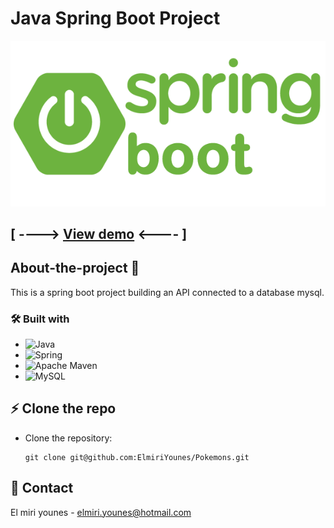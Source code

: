 # Java Spring Boot Project

![logo spring boot](src/main/resources/assets/spring-boot.png "logo spring boot")

## [ ----> [View demo](https://elmiriyounes.github.io/Pokemons/) <---- ]

## About-the-project 🚀

This is a spring boot project building an API connected to a database mysql.

### 🛠 Built with

* ![Java](https://img.shields.io/badge/java-%23ED8B00.svg?style=for-the-badge&logo=java&logoColor=white)
* ![Spring](https://img.shields.io/badge/spring-%236DB33F.svg?style=for-the-badge&logo=spring&logoColor=white)
* ![Apache Maven](https://img.shields.io/badge/Apache%20Maven-C71A36?style=for-the-badge&logo=Apache%20Maven&logoColor=white)
* ![MySQL](https://img.shields.io/badge/mysql-%2300f.svg?style=for-the-badge&logo=mysql&logoColor=white)

## ⚡️ Clone the repo

* Clone the repository:
    ```gitbash
    git clone git@github.com:ElmiriYounes/Pokemons.git
    ```

## 💬 Contact

El miri younes - elmiri.younes@hotmail.com